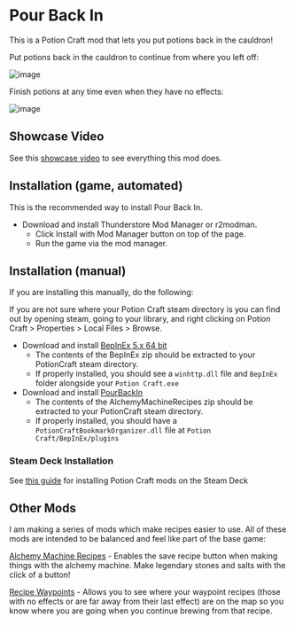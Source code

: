 # Pour Back In
This is a Potion Craft mod that lets you put potions back in the cauldron!

Put potions back in the cauldron to continue from where you left off:

![image](https://github.com/AndrewFahlgren/PotionCraftBookmarkOrganizer/blob/master/Images/Pour_Back_In_Thumbnail_small_16_9.png?raw=true)



Finish potions at any time even when they have no effects:

![image](https://github.com/AndrewFahlgren/PotionCraftBookmarkOrganizer/blob/master/Images/Pour%20Back%20In_FinishUnfinishedPotions.png?raw=true)


## Showcase Video

See this [showcase video](https://youtu.be/C7pAjMLKmu0) to see everything this mod does.


## Installation (game, automated)
This is the recommended way to install Pour Back In.

- Download and install Thunderstore Mod Manager or r2modman.
  - Click Install with Mod Manager button on top of the page.
  - Run the game via the mod manager.

## Installation (manual)
If you are installing this manually, do the following:

If you are not sure where your Potion Craft steam directory is you can find out by opening steam, going to your library, and right clicking on Potion Craft > Properties > Local Files > Browse.

- Download and install [BepInEx 5.x 64 bit](https://github.com/BepInEx/BepInEx/releases)
  - The contents of the BepInEx zip should be extracted to your PotionCraft steam directory.
  - If properly installed, you should see a `winhttp.dll` file and `BepInEx` folder alongside your `Potion Craft.exe`
- Download and install [PourBackIn](https://github.com/AndrewFahlgren/PotionCraftBookmarkOrganizer/releases/)
  - The contents of the AlchemyMachineRecipes zip should be extracted to your PotionCraft steam directory.
  - If properly installed, you should have a `PotionCraftBookmarkOrganizer.dll` file at `Potion Craft/BepInEx/plugins`
  
### Steam Deck Installation
See [this guide](https://docs.google.com/document/d/1Y3PDeMaffkh7x4U3j46YZ9K6AhM2EvRF9v3mAGBFzW4) for installing Potion Craft mods on the Steam Deck

## Other Mods
I am making a series of mods which make recipes easier to use. All of these mods are intended to be balanced and feel like part of the base game:

[Alchemy Machine Recipes](https://potion-craft.thunderstore.io/package/AndrewFahlgren/Alchemy_Machine_Recipes/) - Enables the save recipe button when making things with the alchemy machine. Make legendary stones and salts with the click of a button!

[Recipe Waypoints](https://potion-craft.thunderstore.io/package/AndrewFahlgren/Recipe_Waypoints/) - Allows you to see where your waypoint recipes (those with no effects or are far away from their last effect) are on the map so you know where you are going when you continue brewing from that recipe.

